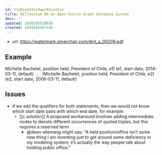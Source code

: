 ```yaml
---
id: t1y8ied34zs4wpx92ynv5jv
title: Millennium Db an Open Source Graph Database System
desc: ''
updated: 1699305820036
created: 1699305487438
---
```


- url: https://watermark.silverchair.com/dint_a_00209.pdf


## Example

Michelle Bachelet, position held, President of Chile, e1)
(e1, start date, 2014-03-11, default)
. . .
(Michelle Bachelet, position held, President of Chile, e2)
(e2, start date, 2006-03-11, default)

## Issues

- if we add
the qualifiers for both statements, then we would not know which start date pairs with which end
date, for example.
  - [[c.solution]] A proposed workaround involves adding intermediate nodes to denote different occurrences of quoted triples, but
this requires a reserved term 
    - @dean-allemang might say: "A held position/office isn’t some new thing I am inventing just to get around some deficiency in my modeling system; it’s actually the way people talk about holding public office."
